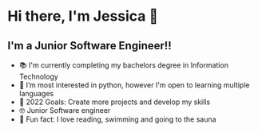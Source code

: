 # Hi there, I'm Jessica 👋 


## I'm a Junior Software Engineer!!

- 📚 I'm currently completing my bachelors degree in Information Technology
- 🌱 I’m most interested in python, however I'm open to learning multiple languages
- 🥅 2022 Goals: Create more projects and develop my skills
- 🤓 Junior Software engineer
- 🎀 Fun fact: I love reading, swimming and going to the sauna


<br />
<br />


